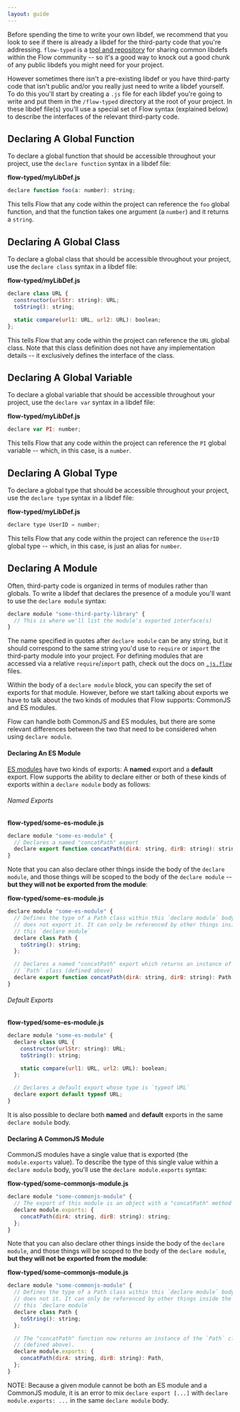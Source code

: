 ```yaml
---
layout: guide
---
```


Before spending the time to write your own libdef, we recommend that you look to 
see if there is already a libdef for the third-party code that you're addressing.
`flow-typed` is a [tool and repository](https://github.com/flowtype/flow-typed/)
for sharing common libdefs within the Flow community -- so it's a good way to 
knock out a good chunk of any public libdefs you might need for your project.

However sometimes there isn't a pre-existing libdef or you have third-party 
code that isn't public and/or you really just need to write a libdef yourself. 
To do this you'll start by creating a `.js` file for each libdef you're going to 
write and put them in the `/flow-typed` directory at the root of your project. 
In these libdef file(s) you'll use a special set of Flow syntax (explained 
below) to describe the interfaces of the relevant third-party code. 

## Declaring A Global Function <a class="toc" id="toc-declaring-a-global-function" href="#toc-declaring-a-global-function"></a>

To declare a global function that should be accessible throughout your project,
use the `declare function` syntax in a libdef file:

**flow-typed/myLibDef.js**
```js
declare function foo(a: number): string;
```

This tells Flow that any code within the project can reference the 
`foo` global function, and that the function takes one argument (a `number`) and 
it returns a `string`.

## Declaring A Global Class <a class="toc" id="toc-declaring-a-global-class" href="#toc-declaring-a-global-class"></a>

To declare a global class that should be accessible throughout your project,
use the `declare class` syntax in a libdef file:

**flow-typed/myLibDef.js**
```js
declare class URL {
  constructor(urlStr: string): URL;
  toString(): string;

  static compare(url1: URL, url2: URL): boolean;
};
```

This tells Flow that any code within the project can reference the `URL` global
class. Note that this class definition does not have any implementation details
-- it exclusively defines the interface of the class.

## Declaring A Global Variable <a class="toc" id="toc-declaring-a-global-variable" href="#toc-declaring-a-global-variable"></a>

To declare a global variable that should be accessible throughout your project,
use the `declare var` syntax in a libdef file:

**flow-typed/myLibDef.js**
```js
declare var PI: number;
```

This tells Flow that any code within the project can reference the `PI` global
variable -- which, in this case, is a `number`.

## Declaring A Global Type <a class="toc" id="toc-declaring-a-global-type" href="#toc-declaring-a-global-type"></a>

To declare a global type that should be accessible throughout your project,
use the `declare type` syntax in a libdef file:

**flow-typed/myLibDef.js**
```js
declare type UserID = number;
```

This tells Flow that any code within the project can reference the `UserID` 
global type -- which, in this case, is just an alias for `number`.

## Declaring A Module <a class="toc" id="toc-declaring-a-module" href="#toc-declaring-a-module"></a>

Often, third-party code is organized in terms of modules rather than globals. To 
write a libdef that declares the presence of a module you'll want to use the 
`declare module` syntax:

```js
declare module "some-third-party-library" {
  // This is where we'll list the module's exported interface(s)
}
```

The name specified in quotes after `declare module` can be any string, but it
should correspond to the same string you'd use to `require` or `import` the
third-party module into your project. For defining modules that are accessed via
a relative `require`/`import` path, check out the docs on 
[`.js.flow`](javascript:alert("TODO")) files.

Within the body of a `declare module` block, you can specify the set of exports
for that module. However, before we start talking about exports we have to talk
about the two kinds of modules that Flow supports: CommonJS and ES modules.

Flow can handle both CommonJS and ES modules, but there are some relevant 
differences between the two that need to be considered when using 
`declare module`.

#### Declaring An ES Module <a class="toc" id="toc-declaring-an-es-module" href="#toc-declaring-an-es-module"></a>

[ES modules](http://exploringjs.com/es6/ch_modules.html) have two kinds of 
exports: A **named** export and a **default** export. Flow supports the ability 
to declare either or both of these kinds of exports within a `declare module` 
body as follows:

###### Named Exports <a class="toc" id="toc-named-exports" href="#toc-named-exports"></a>

**flow-typed/some-es-module.js**
```js
declare module "some-es-module" {
  // Declares a named "concatPath" export
  declare export function concatPath(dirA: string, dirB: string): string;
}
```

Note that you can also declare other things inside the body of the 
`declare module`, and those things will be scoped to the body of the
`declare module` -- **but they will not be exported from the module**:

**flow-typed/some-es-module.js**
```js
declare module "some-es-module" {
  // Defines the type of a Path class within this `declare module` body, but 
  // does not export it. It can only be referenced by other things inside the body of
  // this `declare module`
  declare class Path {
    toString(): string;
  };

  // Declares a named "concatPath" export which returns an instance of the
  // `Path` class (defined above)
  declare export function concatPath(dirA: string, dirB: string): Path,
}
```

###### Default Exports <a class="toc" id="toc-default-exports" href="#toc-default-exports"></a>

**flow-typed/some-es-module.js**
```js
declare module "some-es-module" {
  declare class URL {
    constructor(urlStr: string): URL;
    toString(): string;

    static compare(url1: URL, url2: URL): boolean;
  };

  // Declares a default export whose type is `typeof URL`
  declare export default typeof URL;
}
```

It is also possible to declare both **named** and **default** exports in the
same `declare module` body.

#### Declaring A CommonJS Module <a class="toc" id="toc-declaring-a-commonjs-module" href="#toc-declaring-a-commonjs-module"></a>

CommonJS modules have a single value that is exported (the `module.exports` 
value). To describe the type of this single value within a `declare module` 
body, you'll use the `declare module.exports` syntax:

**flow-typed/some-commonjs-module.js**
```js
declare module "some-commonjs-module" {
  // The export of this module is an object with a "concatPath" method
  declare module.exports: {
    concatPath(dirA: string, dirB: string): string;
  };
}
```

Note that you can also declare other things inside the body of the 
`declare module`, and those things will be scoped to the body of the 
`declare module`, **but they will not be exported from the module**:

**flow-typed/some-commonjs-module.js**
```js
declare module "some-commonjs-module" {
  // Defines the type of a Path class within this `declare module` body, but 
  // does not it. It can only be referenced by other things inside the body of
  // this `declare module`
  declare class Path {
    toString(): string;
  };

  // The "concatPath" function now returns an instance of the `Path` class
  // (defined above).
  declare module.exports: {
    concatPath(dirA: string, dirB: string): Path,
  };
}
```

NOTE: Because a given module cannot be both an ES module and a CommonJS module, 
      it is an error to mix `declare export [...]` with 
      `declare module.exports: ...` in the same `declare module` body.
